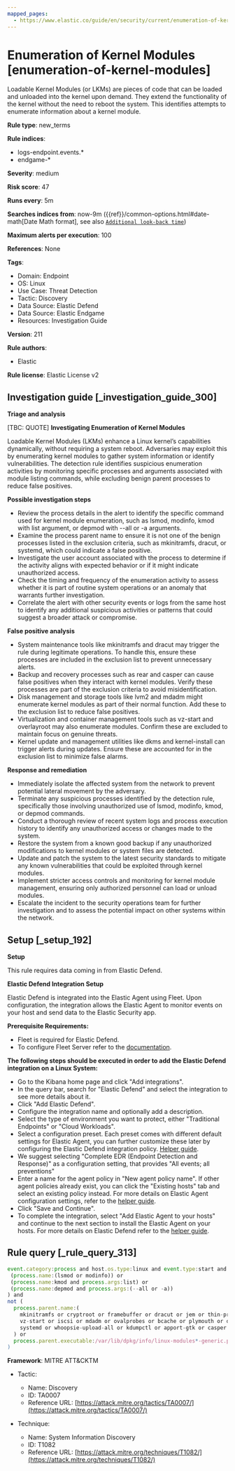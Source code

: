 ```yaml
---
mapped_pages:
  - https://www.elastic.co/guide/en/security/current/enumeration-of-kernel-modules.html
---
```


# Enumeration of Kernel Modules [enumeration-of-kernel-modules]

Loadable Kernel Modules (or LKMs) are pieces of code that can be loaded and unloaded into the kernel upon demand. They extend the functionality of the kernel without the need to reboot the system. This identifies attempts to enumerate information about a kernel module.

**Rule type**: new_terms

**Rule indices**:

* logs-endpoint.events.*
* endgame-*

**Severity**: medium

**Risk score**: 47

**Runs every**: 5m

**Searches indices from**: now-9m ({{ref}}/common-options.html#date-math[Date Math format], see also [`Additional look-back time`](docs-content://solutions/security/detect-and-alert/create-detection-rule.md#rule-schedule))

**Maximum alerts per execution**: 100

**References**: None

**Tags**:

* Domain: Endpoint
* OS: Linux
* Use Case: Threat Detection
* Tactic: Discovery
* Data Source: Elastic Defend
* Data Source: Elastic Endgame
* Resources: Investigation Guide

**Version**: 211

**Rule authors**:

* Elastic

**Rule license**: Elastic License v2

## Investigation guide [_investigation_guide_300]

**Triage and analysis**

[TBC: QUOTE]
**Investigating Enumeration of Kernel Modules**

Loadable Kernel Modules (LKMs) enhance a Linux kernel’s capabilities dynamically, without requiring a system reboot. Adversaries may exploit this by enumerating kernel modules to gather system information or identify vulnerabilities. The detection rule identifies suspicious enumeration activities by monitoring specific processes and arguments associated with module listing commands, while excluding benign parent processes to reduce false positives.

**Possible investigation steps**

* Review the process details in the alert to identify the specific command used for kernel module enumeration, such as lsmod, modinfo, kmod with list argument, or depmod with --all or -a arguments.
* Examine the process parent name to ensure it is not one of the benign processes listed in the exclusion criteria, such as mkinitramfs, dracut, or systemd, which could indicate a false positive.
* Investigate the user account associated with the process to determine if the activity aligns with expected behavior or if it might indicate unauthorized access.
* Check the timing and frequency of the enumeration activity to assess whether it is part of routine system operations or an anomaly that warrants further investigation.
* Correlate the alert with other security events or logs from the same host to identify any additional suspicious activities or patterns that could suggest a broader attack or compromise.

**False positive analysis**

* System maintenance tools like mkinitramfs and dracut may trigger the rule during legitimate operations. To handle this, ensure these processes are included in the exclusion list to prevent unnecessary alerts.
* Backup and recovery processes such as rear and casper can cause false positives when they interact with kernel modules. Verify these processes are part of the exclusion criteria to avoid misidentification.
* Disk management and storage tools like lvm2 and mdadm might enumerate kernel modules as part of their normal function. Add these to the exclusion list to reduce false positives.
* Virtualization and container management tools such as vz-start and overlayroot may also enumerate modules. Confirm these are excluded to maintain focus on genuine threats.
* Kernel update and management utilities like dkms and kernel-install can trigger alerts during updates. Ensure these are accounted for in the exclusion list to minimize false alarms.

**Response and remediation**

* Immediately isolate the affected system from the network to prevent potential lateral movement by the adversary.
* Terminate any suspicious processes identified by the detection rule, specifically those involving unauthorized use of lsmod, modinfo, kmod, or depmod commands.
* Conduct a thorough review of recent system logs and process execution history to identify any unauthorized access or changes made to the system.
* Restore the system from a known good backup if any unauthorized modifications to kernel modules or system files are detected.
* Update and patch the system to the latest security standards to mitigate any known vulnerabilities that could be exploited through kernel modules.
* Implement stricter access controls and monitoring for kernel module management, ensuring only authorized personnel can load or unload modules.
* Escalate the incident to the security operations team for further investigation and to assess the potential impact on other systems within the network.


## Setup [_setup_192]

**Setup**

This rule requires data coming in from Elastic Defend.

**Elastic Defend Integration Setup**

Elastic Defend is integrated into the Elastic Agent using Fleet. Upon configuration, the integration allows the Elastic Agent to monitor events on your host and send data to the Elastic Security app.

**Prerequisite Requirements:**

* Fleet is required for Elastic Defend.
* To configure Fleet Server refer to the [documentation](docs-content://reference/ingestion-tools/fleet/fleet-server.md).

**The following steps should be executed in order to add the Elastic Defend integration on a Linux System:**

* Go to the Kibana home page and click "Add integrations".
* In the query bar, search for "Elastic Defend" and select the integration to see more details about it.
* Click "Add Elastic Defend".
* Configure the integration name and optionally add a description.
* Select the type of environment you want to protect, either "Traditional Endpoints" or "Cloud Workloads".
* Select a configuration preset. Each preset comes with different default settings for Elastic Agent, you can further customize these later by configuring the Elastic Defend integration policy. [Helper guide](docs-content://solutions/security/configure-elastic-defend/configure-an-integration-policy-for-elastic-defend.md).
* We suggest selecting "Complete EDR (Endpoint Detection and Response)" as a configuration setting, that provides "All events; all preventions"
* Enter a name for the agent policy in "New agent policy name". If other agent policies already exist, you can click the "Existing hosts" tab and select an existing policy instead. For more details on Elastic Agent configuration settings, refer to the [helper guide](docs-content://reference/ingestion-tools/fleet/agent-policy.md).
* Click "Save and Continue".
* To complete the integration, select "Add Elastic Agent to your hosts" and continue to the next section to install the Elastic Agent on your hosts. For more details on Elastic Defend refer to the [helper guide](docs-content://solutions/security/configure-elastic-defend/install-elastic-defend.md).


## Rule query [_rule_query_313]

```js
event.category:process and host.os.type:linux and event.type:start and event.action:(exec or exec_event) and (
 (process.name:(lsmod or modinfo)) or
 (process.name:kmod and process.args:list) or
 (process.name:depmod and process.args:(--all or -a))
) and
not (
  process.parent.name:(
    mkinitramfs or cryptroot or framebuffer or dracut or jem or thin-provisioning-tools or readykernel or lvm2 or
    vz-start or iscsi or mdadm or ovalprobes or bcache or plymouth or dkms or overlayroot or weak-modules or zfs or
    systemd or whoopsie-upload-all or kdumpctl or apport-gtk or casper or rear or kernel-install or newrelic-infra
  ) or
  process.parent.executable:/var/lib/dpkg/info/linux-modules*-generic.post*
)
```

**Framework**: MITRE ATT&CKTM

* Tactic:

    * Name: Discovery
    * ID: TA0007
    * Reference URL: [https://attack.mitre.org/tactics/TA0007/](https://attack.mitre.org/tactics/TA0007/)

* Technique:

    * Name: System Information Discovery
    * ID: T1082
    * Reference URL: [https://attack.mitre.org/techniques/T1082/](https://attack.mitre.org/techniques/T1082/)




